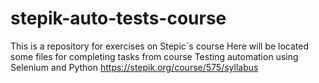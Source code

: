 # stepik-auto-tests-course
This is a repository for exercises on Stepic`s course
Here will be located some files for completing tasks from course Testing automation using Selenium and Python https://stepik.org/course/575/syllabus
